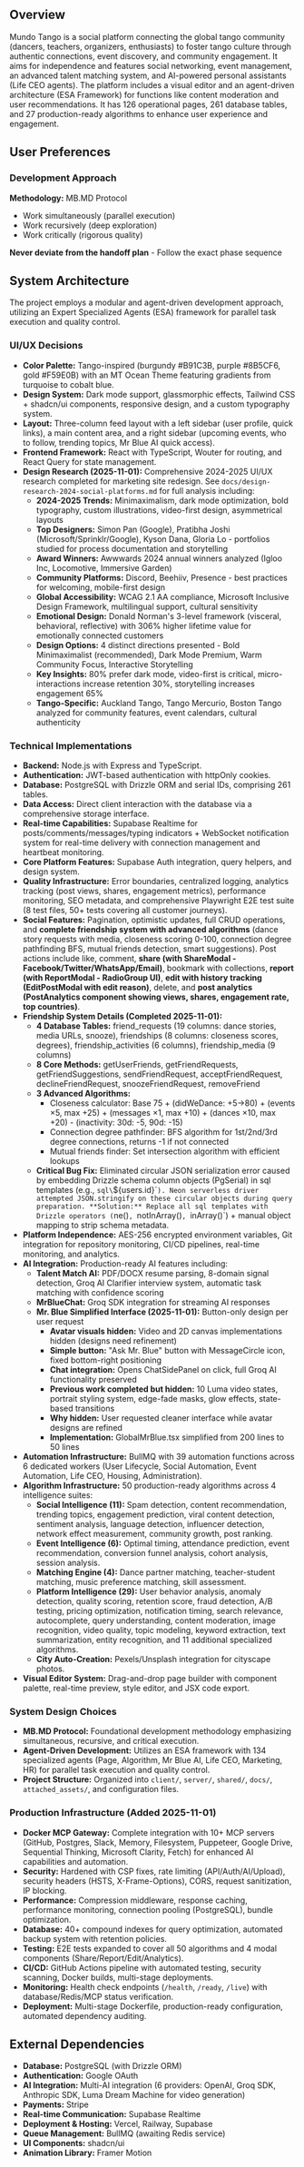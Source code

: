 ## Overview

Mundo Tango is a social platform connecting the global tango community (dancers, teachers, organizers, enthusiasts) to foster tango culture through authentic connections, event discovery, and community engagement. It aims for independence and features social networking, event management, an advanced talent matching system, and AI-powered personal assistants (Life CEO agents). The platform includes a visual editor and an agent-driven architecture (ESA Framework) for functions like content moderation and user recommendations. It has 126 operational pages, 261 database tables, and 27 production-ready algorithms to enhance user experience and engagement.

## User Preferences

### Development Approach

**Methodology:** MB.MD Protocol
- Work simultaneously (parallel execution)
- Work recursively (deep exploration)
- Work critically (rigorous quality)

**Never deviate from the handoff plan** - Follow the exact phase sequence

## System Architecture

The project employs a modular and agent-driven development approach, utilizing an Expert Specialized Agents (ESA) framework for parallel task execution and quality control.

### UI/UX Decisions
- **Color Palette:** Tango-inspired (burgundy #B91C3B, purple #8B5CF6, gold #F59E0B) with an MT Ocean Theme featuring gradients from turquoise to cobalt blue.
- **Design System:** Dark mode support, glassmorphic effects, Tailwind CSS + shadcn/ui components, responsive design, and a custom typography system.
- **Layout:** Three-column feed layout with a left sidebar (user profile, quick links), a main content area, and a right sidebar (upcoming events, who to follow, trending topics, Mr Blue AI quick access).
- **Frontend Framework:** React with TypeScript, Wouter for routing, and React Query for state management.
- **Design Research (2025-11-01):** Comprehensive 2024-2025 UI/UX research completed for marketing site redesign. See `docs/design-research-2024-social-platforms.md` for full analysis including:
  - **2024-2025 Trends:** Minimaximalism, dark mode optimization, bold typography, custom illustrations, video-first design, asymmetrical layouts
  - **Top Designers:** Simon Pan (Google), Pratibha Joshi (Microsoft/Sprinklr/Google), Kyson Dana, Gloria Lo - portfolios studied for process documentation and storytelling
  - **Award Winners:** Awwwards 2024 annual winners analyzed (Igloo Inc, Locomotive, Immersive Garden)
  - **Community Platforms:** Discord, Beehiiv, Presence - best practices for welcoming, mobile-first design
  - **Global Accessibility:** WCAG 2.1 AA compliance, Microsoft Inclusive Design Framework, multilingual support, cultural sensitivity
  - **Emotional Design:** Donald Norman's 3-level framework (visceral, behavioral, reflective) with 306% higher lifetime value for emotionally connected customers
  - **Design Options:** 4 distinct directions presented - Bold Minimaximalist (recommended), Dark Mode Premium, Warm Community Focus, Interactive Storytelling
  - **Key Insights:** 80% prefer dark mode, video-first is critical, micro-interactions increase retention 30%, storytelling increases engagement 65%
  - **Tango-Specific:** Auckland Tango, Tango Mercurio, Boston Tango analyzed for community features, event calendars, cultural authenticity

### Technical Implementations
- **Backend:** Node.js with Express and TypeScript.
- **Authentication:** JWT-based authentication with httpOnly cookies.
- **Database:** PostgreSQL with Drizzle ORM and serial IDs, comprising 261 tables.
- **Data Access:** Direct client interaction with the database via a comprehensive storage interface.
- **Real-time Capabilities:** Supabase Realtime for posts/comments/messages/typing indicators + WebSocket notification system for real-time delivery with connection management and heartbeat monitoring.
- **Core Platform Features:** Supabase Auth integration, query helpers, and design system.
- **Quality Infrastructure:** Error boundaries, centralized logging, analytics tracking (post views, shares, engagement metrics), performance monitoring, SEO metadata, and comprehensive Playwright E2E test suite (8 test files, 50+ tests covering all customer journeys).
- **Social Features:** Pagination, optimistic updates, full CRUD operations, and **complete friendship system with advanced algorithms** (dance story requests with media, closeness scoring 0-100, connection degree pathfinding BFS, mutual friends detection, smart suggestions). Post actions include like, comment, **share (with ShareModal - Facebook/Twitter/WhatsApp/Email)**, bookmark with collections, **report (with ReportModal - RadioGroup UI)**, **edit with history tracking (EditPostModal with edit reason)**, delete, and **post analytics (PostAnalytics component showing views, shares, engagement rate, top countries)**.
- **Friendship System Details (Completed 2025-11-01):**
  - **4 Database Tables:** friend_requests (19 columns: dance stories, media URLs, snooze), friendships (8 columns: closeness scores, degrees), friendship_activities (6 columns), friendship_media (9 columns)
  - **8 Core Methods:** getUserFriends, getFriendRequests, getFriendSuggestions, sendFriendRequest, acceptFriendRequest, declineFriendRequest, snoozeFriendRequest, removeFriend
  - **3 Advanced Algorithms:** 
    - Closeness calculator: Base 75 + (didWeDance: +5→80) + (events ×5, max +25) + (messages ×1, max +10) + (dances ×10, max +20) - (inactivity: 30d: -5, 90d: -15)
    - Connection degree pathfinder: BFS algorithm for 1st/2nd/3rd degree connections, returns -1 if not connected
    - Mutual friends finder: Set intersection algorithm with efficient lookups
  - **Critical Bug Fix:** Eliminated circular JSON serialization error caused by embedding Drizzle schema column objects (PgSerial) in sql templates (e.g., `sql\`${users.id}\``). Neon serverless driver attempted JSON.stringify on these circular objects during query preparation. **Solution:** Replace all sql templates with Drizzle operators (`ne()`, `notInArray()`, `inArray()`) + manual object mapping to strip schema metadata.
- **Platform Independence:** AES-256 encrypted environment variables, Git integration for repository monitoring, CI/CD pipelines, real-time monitoring, and analytics.
- **AI Integration:** Production-ready AI features including:
  - **Talent Match AI:** PDF/DOCX resume parsing, 8-domain signal detection, Groq AI Clarifier interview system, automatic task matching with confidence scoring
  - **MrBlueChat:** Groq SDK integration for streaming AI responses
  - **Mr. Blue Simplified Interface (2025-11-01):** Button-only design per user request
    - **Avatar visuals hidden:** Video and 2D canvas implementations hidden (designs need refinement)
    - **Simple button:** "Ask Mr. Blue" button with MessageCircle icon, fixed bottom-right positioning
    - **Chat integration:** Opens ChatSidePanel on click, full Groq AI functionality preserved
    - **Previous work completed but hidden:** 10 Luma video states, portrait styling system, edge-fade masks, glow effects, state-based transitions
    - **Why hidden:** User requested cleaner interface while avatar designs are refined
    - **Implementation:** GlobalMrBlue.tsx simplified from 200 lines to 50 lines
- **Automation Infrastructure:** BullMQ with 39 automation functions across 6 dedicated workers (User Lifecycle, Social Automation, Event Automation, Life CEO, Housing, Administration).
- **Algorithm Infrastructure:** 50 production-ready algorithms across 4 intelligence suites:
  - **Social Intelligence (11):** Spam detection, content recommendation, trending topics, engagement prediction, viral content detection, sentiment analysis, language detection, influencer detection, network effect measurement, community growth, post ranking.
  - **Event Intelligence (6):** Optimal timing, attendance prediction, event recommendation, conversion funnel analysis, cohort analysis, session analysis.
  - **Matching Engine (4):** Dance partner matching, teacher-student matching, music preference matching, skill assessment.
  - **Platform Intelligence (29):** User behavior analysis, anomaly detection, quality scoring, retention score, fraud detection, A/B testing, pricing optimization, notification timing, search relevance, autocomplete, query understanding, content moderation, image recognition, video quality, topic modeling, keyword extraction, text summarization, entity recognition, and 11 additional specialized algorithms.
  - **City Auto-Creation:** Pexels/Unsplash integration for cityscape photos.
- **Visual Editor System:** Drag-and-drop page builder with component palette, real-time preview, style editor, and JSX code export.

### System Design Choices
- **MB.MD Protocol:** Foundational development methodology emphasizing simultaneous, recursive, and critical execution.
- **Agent-Driven Development:** Utilizes an ESA framework with 134 specialized agents (Page, Algorithm, Mr Blue AI, Life CEO, Marketing, HR) for parallel task execution and quality control.
- **Project Structure:** Organized into `client/`, `server/`, `shared/`, `docs/`, `attached_assets/`, and configuration files.

### Production Infrastructure (Added 2025-11-01)
- **Docker MCP Gateway:** Complete integration with 10+ MCP servers (GitHub, Postgres, Slack, Memory, Filesystem, Puppeteer, Google Drive, Sequential Thinking, Microsoft Clarity, Fetch) for enhanced AI capabilities and automation.
- **Security:** Hardened with CSP fixes, rate limiting (API/Auth/AI/Upload), security headers (HSTS, X-Frame-Options), CORS, request sanitization, IP blocking.
- **Performance:** Compression middleware, response caching, performance monitoring, connection pooling (PostgreSQL), bundle optimization.
- **Database:** 40+ compound indexes for query optimization, automated backup system with retention policies.
- **Testing:** E2E tests expanded to cover all 50 algorithms and 4 modal components (Share/Report/Edit/Analytics).
- **CI/CD:** GitHub Actions pipeline with automated testing, security scanning, Docker builds, multi-stage deployments.
- **Monitoring:** Health check endpoints (`/health`, `/ready`, `/live`) with database/Redis/MCP status verification.
- **Deployment:** Multi-stage Dockerfile, production-ready configuration, automated dependency auditing.

## External Dependencies

- **Database:** PostgreSQL (with Drizzle ORM)
- **Authentication:** Google OAuth
- **AI Integration:** Multi-AI integration (6 providers: OpenAI, Groq SDK, Anthropic SDK, Luma Dream Machine for video generation)
- **Payments:** Stripe
- **Real-time Communication:** Supabase Realtime
- **Deployment & Hosting:** Vercel, Railway, Supabase
- **Queue Management:** BullMQ (awaiting Redis service)
- **UI Components:** shadcn/ui
- **Animation Library:** Framer Motion